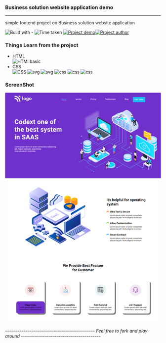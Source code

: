 ### Business solution website application demo
----
simple fontend project on Business solution website application

![Build with -](https://img.shields.io/badge/Build%20with-HTML%26CSS-orange) ![Time taken](https://img.shields.io/badge/Time%20Taken-04%20hrs%20%2053%20mins-blue) [![Project demo](https://img.shields.io/badge/Live%20Demo-Click%20me-success)](https://saas1010.netlify.app/ "project demo")[![Project author](https://img.shields.io/badge/Author-Ngamlenmang%20Touthang-9cf)](https://github.com/MTouthang/ "MTouthang")


### Things Learn from the project
- HTML   
![HTMl basic](https://img.shields.io/badge/-tags%20and%20structuring%20of%20tag-blue)     
- CSS  
![CSS](https://img.shields.io/badge/-Positioning%20and%20flex%20box%20-orange)
![svg](https://img.shields.io/badge/svg-working%20with%20svg%20image-lightgrey)
![svg](https://img.shields.io/badge/svg-changing%20color%20of%20svg%20image%20with%20fill%20property-brightgreen)
![css](https://img.shields.io/badge/line--height-Adjacent%20sibling%20selectors-yellowgreen)
![css](https://img.shields.io/badge/list--style--emage-list%20style%20type-red)
![css](https://img.shields.io/badge/box--shadow-adding%20shadow%20to%20a%20container-blue)
### ScreenShot
![Project screenshot](./fullthumbnail.png)


*--------------------------------------------- Feel free to fork and play around ----------------------------------------*